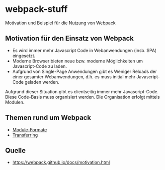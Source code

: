 # webpack-stuff
Motivation und Beispiel für die Nutzung von Webpack

## Motivation für den Einsatz von Webpack
* Es wird immer mehr Javascript Code in Webanwendungen (insb. SPA) eingesetzt.
* Moderne Browser bieten neue bzw. moderne Möglichkeiten um Javascript-Code zu laden.
* Aufgrund von Single-Page Anwendungen gibt es Weniger Reloads der einer gesamter Webanwendungen, d.h. es muss initial mehr Javascript-Code geladen werden.

Aufgrund dieser Situation gibt es clientseitig immer mehr Javascript-Code. Diese Code-Basis muss organisiert werden. Die Organisation erfolgt mittels Modulen.

## Themen rund um Webpack

* [Module-Formate](module-formats.md)
* [Transferring](transferring.md)

## Quelle
* https://webpack.github.io/docs/motivation.html
